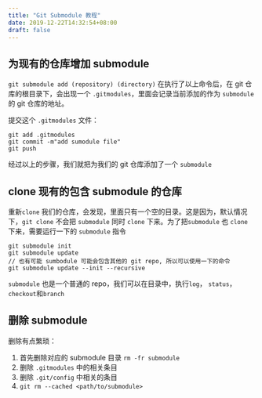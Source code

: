 ```yaml
---
title: "Git Submodule 教程"
date: 2019-12-22T14:32:54+08:00
draft: false
---
```


## 为现有的仓库增加 submodule

`git submodule add (repository) (directory)`
在执行了以上命令后，在 git 仓库的根目录下，会出现一个 `.gitmodules`，里面会记录当前添加的作为 `submodule` 的 git 仓库的地址。

提交这个 `.gitmodules` 文件：
```
git add .gitmodules
git commit -m"add sumodule file"
git push
```

经过以上的步骤，我们就把为我们的 git 仓库添加了一个 `submodule`


## clone 现有的包含 submodule 的仓库

重新`clone` 我们的仓库，会发现，里面只有一个空的目录。这是因为，默认情况下，`git clone` 不会把 `submodule` 同时 `clone` 下来。为了把`submodule` 也 `clone` 下来，需要运行一下的 `submodule` 指令

```
git submodule init
git submodule update
// 也有可能 sumbodule 可能会包含其他的 git repo, 所以可以使用一下的命令
git submodule update --init --recursive

```

`submodule` 也是一个普通的 repo，我们可以在目录中，执行`log`， `status`， `checkout`和`branch`


## 删除 submodule 

删除有点繁琐：

1. 首先删除对应的 submodule 目录 `rm -fr submodule`
2. 删除 `.gitmodules` 中的相关条目
3. 删除 `.git/config` 中相关的条目
4. `git rm --cached <path/to/submodule>`































